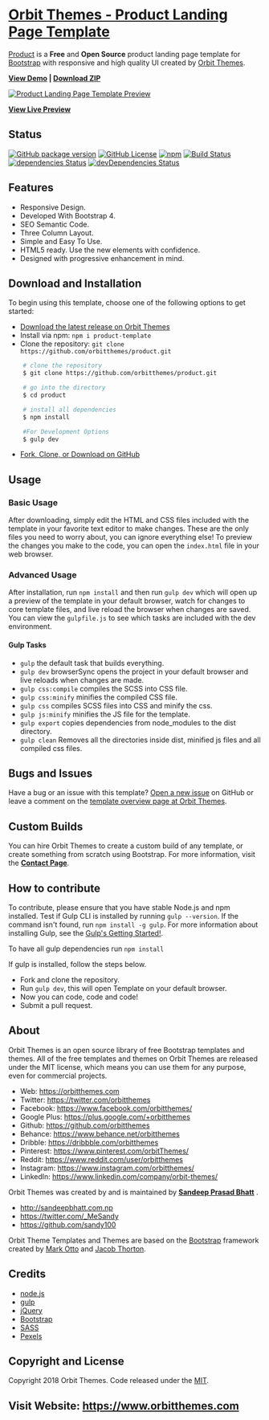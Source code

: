 # [Orbit Themes - Product Landing Page Template](https://orbitthemes.com/preview/product/)

[Product](https://orbitthemes.com/downloads/product/) is a **Free** and **Open Source** product landing page template for [Bootstrap](https://getbootstrap.com/) with responsive and high quality UI created by [Orbit Themes](https://orbitthemes.com/).


<strong><a href="https://orbitthemes.com/preview/product/">View Demo</a> | <a href="https://github.com/orbitthemes/product/archive/master.zip">Download ZIP</a></strong>

[![Product Landing Page Template Preview](https://raw.githubusercontent.com/orbitthemes/Orbit-Themes/master/assets/product.png)](https://orbitthemes.com/preview/product/)


**[View Live Preview](https://orbitthemes.com/preview/product/)**

## Status
[![GitHub package version](https://img.shields.io/github/package-json/v/badges/shields.svg)](https://github.com/orbitthemes/product)
[![GitHub License](https://img.shields.io/badge/license-MIT-blue.svg)](https://raw.githubusercontent.com/orbitthemes/product/master/LICENSE)
[![npm](https://img.shields.io/npm/v/npm.svg)](https://www.npmjs.com/package/product-template)
[![Build Status](https://travis-ci.org/orbitthemes/product.svg?branch=master)](https://travis-ci.org/orbitthemes/product)
[![dependencies Status](https://david-dm.org/orbitthemes/product/status.svg)](https://david-dm.org/orbitthemes/product)
[![devDependencies Status](https://david-dm.org/orbitthemes/product/dev-status.svg)](https://david-dm.org/orbitthemes/product?type=dev)

## Features

- Responsive Design.
- Developed With Bootstrap 4.
- SEO Semantic Code.
- Three Column Layout.
- Simple and Easy To Use.
- HTML5 ready. Use the new elements with confidence.
- Designed with progressive enhancement in mind.

## Download and Installation

To begin using this template, choose one of the following options to get started:
* [Download the latest release on Orbit Themes](https://orbitthemes.com/downloads/product/)
* Install via npm: `npm i product-template`
* Clone the repository: `git clone https://github.com/orbitthemes/product.git`
```sh
    # clone the repository
    $ git clone https://github.com/orbitthemes/product.git

    # go into the directory
    $ cd product

    # install all dependencies
    $ npm install

    #For Development Options
    $ gulp dev
```

* [Fork, Clone, or Download on GitHub](https://github.com/orbitthemes/product)

## Usage


### Basic Usage

After downloading, simply edit the HTML and CSS files included with the template in your favorite text editor to make changes. These are the only files you need to worry about, you can ignore everything else! To preview the changes you make to the code, you can open the `index.html` file in your web browser.

### Advanced Usage

After installation, run `npm install` and then run `gulp dev` which will open up a preview of the template in your default browser, watch for changes to core template files, and live reload the browser when changes are saved. You can view the `gulpfile.js` to see which tasks are included with the dev environment.

#### Gulp Tasks

- `gulp` the default task that builds everything.
- `gulp dev` browserSync opens the project in your default browser and live reloads when changes are made.
- `gulp css:compile` compiles the SCSS into CSS file.
- `gulp css:minify` minifies the compiled CSS file.
- `gulp css` compiles SCSS files into CSS and minify the css.
- `gulp js:minify` minifies the JS file for the template.
- `gulp export` copies dependencies from node_modules to the dist directory.
- `gulp clean` Removes all the directories inside dist, minified js files and all compiled css files.

## Bugs and Issues

Have a bug or an issue with this template? [Open a new issue](https://github.com/orbitthemes/product/issues) on GitHub or leave a comment on the [template overview page at Orbit Themes](https://orbitthemes.com/downloads/product/).

## Custom Builds

You can hire Orbit Themes to create a custom build of any template, or create something from scratch using Bootstrap. For more information, visit the **[Contact Page](https://orbitthemes.com/contact/)**.

<!-- ## Other Templates -->
<!-- List Other Templates Of Orbit Themes -->

<!-- ## Useful Links -->
<!-- OrbitThemes Blog Post Links Related To the Template. -->

## How to contribute

To contribute, please ensure that you have stable Node.js and npm installed.
Test if Gulp CLI is installed by running `gulp --version`. If the command isn't found, run `npm install -g gulp`. For more information about installing Gulp, see the [Gulp's Getting Started!](https://gulpjs.org/getting-started).

To have all gulp dependencies run `npm install`

If gulp is installed, follow the steps below.

* Fork and clone the repository.
* Run `gulp dev`, this will open Template on your default browser.
* Now you can code, code and code!
* Submit a pull request.

## About

Orbit Themes is an open source library of free Bootstrap templates and themes. All of the free templates and themes on Orbit Themes are released under the MIT license, which means you can use them for any purpose, even for commercial projects.

* Web: https://orbitthemes.com
* Twitter: https://twitter.com/orbitthemes
* Facebook: https://www.facebook.com/orbitthemes/
* Google Plus: https://plus.google.com/+orbitthemes
* Github: https://github.com/orbitthemes
* Behance: https://www.behance.net/orbitthemes
* Dribble: https://dribbble.com/orbitthemes
* Pinterest: https://www.pinterest.com/orbitThemes/
* Reddit: https://www.reddit.com/user/orbitthemes
* Instagram: https://www.instagram.com/orbitthemes/
* LinkedIn: https://www.linkedin.com/company/orbit-themes/

Orbit Themes was created by and is maintained by **[Sandeep Prasad Bhatt](http://sandeepbhatt.com.np/)** .

* http://sandeepbhatt.com.np
* https://twitter.com/_MeSandy
* https://github.com/sandy100

Orbit Theme Templates and Themes are based on the [Bootstrap](http://getbootstrap.com/) framework created by [Mark Otto](https://twitter.com/mdo) and [Jacob Thorton](https://twitter.com/fat).


## Credits

* [node.js](http://nodejs.org/)
* [gulp](http://gulpjs.com/)
* [jQuery](http://jquery.com/)
* [Bootstrap](http://getbootstrap.com/)
* [SASS](https://sass-lang.com/)
* [Pexels](https://www.pexels.com/)

## Copyright and License

Copyright 2018 Orbit Themes. Code released under the [MIT](https://raw.githubusercontent.com/orbitthemes/product/master/LICENSE).

## Visit Website: https://www.orbitthemes.com
